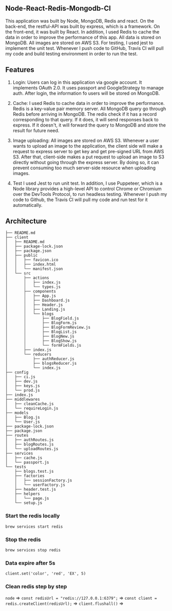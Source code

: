 ## Node-React-Redis-Mongodb-CI
This application was built by Node, MongoDB, Redis and react. On the back-end, the restful-API was built by express,  which is a framework. On the front-end, it was built by React. In addition, I used Redis to cache the data in order to improve the performance of this app. All data is stored on MongoDB. All images are stored on AWS S3. For testing, I used jest to implement the unit test. Whenever I push code to GitHub, Travis CI will pull my code and build testing environment in order to run the test.

## Features
1. Login: 
Users can log in this application via google account. It implements OAuth 2.0. It uses passport and GoogleStrategy to manage auth. After login, the information fo users will be stored on MongoDB.

2. Cache:
I used Redis to cache data in order to improve the performance. Redis is a key-value pair memory server. All MongoDB query go through Redis before arriving in MongoDB. The redis check if it has a record corresponding to that query. If it does, it will send responses back to express. If it doesn't, it will forward the query to MongoDB and store the result for future need.

3. Image uploading:
All images are stored on AWS S3. Whenever a user wants to upload an image to the application, the client side will make a request to express server to get key and get pre-signed URL from AWS S3. After that, client-side makes a put request to upload an image to S3 directly without going through the express server. By doing so, it can prevent consuming too much server-side resource when uploading images.

4. Test
I used Jest to run unit test. In addition, I use Puppeteer, which is a Node library provides a high-level API to control Chrome or Chromium over the DevTools Protocol, to run headless testing. Whenever I push my code to Github, the Travis CI will pull my code and run test for it automatically.

## Architecture
```
├── README.md
├── client
│   ├── README.md
│   ├── package-lock.json
│   ├── package.json
│   ├── public
│   │   ├── favicon.ico
│   │   ├── index.html
│   │   └── manifest.json
│   └── src
│       ├── actions
│       │   ├── index.js
│       │   └── types.js
│       ├── components
│       │   ├── App.js
│       │   ├── Dashboard.js
│       │   ├── Header.js
│       │   ├── Landing.js
│       │   └── blogs
│       │       ├── BlogField.js
│       │       ├── BlogForm.js
│       │       ├── BlogFormReview.js
│       │       ├── BlogList.js
│       │       ├── BlogNew.js
│       │       ├── BlogShow.js
│       │       └── formFields.js
│       ├── index.js
│       └── reducers
│           ├── authReducer.js
│           ├── blogsReducer.js
│           └── index.js
├── config
│   ├── ci.js
│   ├── dev.js
│   ├── keys.js
│   └── prod.js
├── index.js
├── middlewares
│   ├── cleanCache.js
│   └── requireLogin.js
├── models
│   ├── Blog.js
│   └── User.js
├── package-lock.json
├── package.json
├── routes
│   ├── authRoutes.js
│   ├── blogRoutes.js
│   └── uploadRoutes.js
├── services
│   ├── cache.js
│   └── passport.js
└── tests
    ├── blogs.test.js
    ├── factories
    │   ├── sessionFactory.js
    │   └── userFactory.js
    ├── header.test.js
    ├── helpers
    │   └── page.js
    └── setup.js
```

### Start the redis locally
`brew services start redis`

### Stop the redis
`brew services stop redis`

### Data expire after 5s
`client.set('color', 'red', 'EX', 5)`

### Clean redis step by step
`node` =>
`const redisUrl = "redis://127.0.0.1:6379";` => 
`const client = redis.createClient(redisUrl);` => 
`client.flushall()` =>

